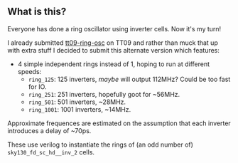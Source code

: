 <!---

This file is used to generate your project datasheet. Please fill in the information below and delete any unused
sections.

You can also include images in this folder and reference them in the markdown. Each image must be less than
512 kb in size, and the combined size of all images must be less than 1 MB.
-->

## What is this?

Everyone has done a ring oscillator using inverter cells. Now it's my turn!

I already submitted [tt09-ring-osc](https://github.com/algofoogle/tt09-ring-osc) on TT09 and rather than muck that up with extra stuff I decided to submit this alternate version which features:

*   4 simple independent rings instead of 1, hoping to run at different speeds:
    *   `ring_125`: 125 inverters, *maybe* will output 112MHz? Could be too fast for IO.
    *   `ring_251`: 251 inverters, hopefully goot for ~56MHz.
    *   `ring_501`: 501 inverters, ~28MHz.
    *   `ring_1001`: 1001 inverters, ~14MHz.

Approximate frequences are estimated on the assumption that each inverter introduces a delay of ~70ps.

These use verilog to instantiate the rings of (an odd number of) `sky130_fd_sc_hd__inv_2` cells.

